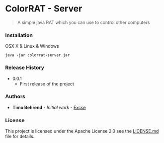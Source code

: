 # ColorRAT - Server
> A simple java RAT which you can use to control other computers

### Installation

OSX X & Linux & Windows

```
java -jar colorrat-server.jar
```

### Release History

* 0.0.1
    * First release of the project

### Authors

* **Timo Behrend** - *Initial work* - [Excse](https://github.com/Excse)

### License

This project is licensed under the Apache License 2.0  see the [LICENSE.md](LICENSE.md) file for details.
